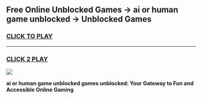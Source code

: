 
## Free Online Unblocked Games → ai or human game unblocked → Unblocked Games
<h3>
<a href="https://premium.freeplayer.one?title=ai_or_human_game_unblocked&ref=21F">CLICK TO PLAY</a></h3>
<hr>

<h3>
<a href="https://premium.freeplayer.one?title=ai_or_human_game_unblocked&ref=21F">CLICK 2 PLAY</a>
  
</h3>

<a href="https://premium.freeplayer.one?title=ai_or_human_game_unblocked&ref=21F/"><img src="https://clearcache.store/games.png"></a>


**ai or human game unblocked games unblocked: Your Gateway to Fun and Accessible Online Gaming**
